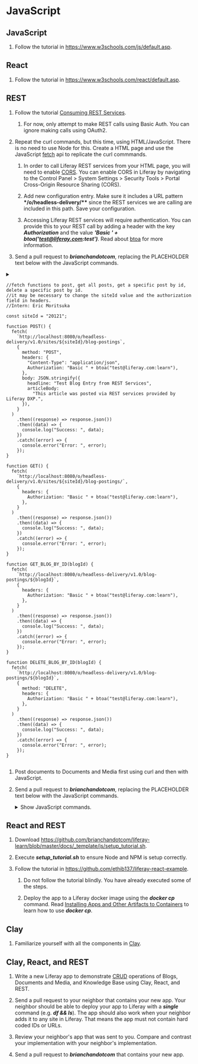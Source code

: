 # JavaScript

## JavaScript

1. Follow the tutorial in https://www.w3schools.com/js/default.asp.

## React

1. Follow the tutorial in https://www.w3schools.com/react/default.asp.

## REST

1. Follow the tutorial [Consuming REST Services](https://learn.liferay.com/dxp/latest/en/headless-delivery/consuming-apis/consuming-rest-services.html).

   1. For now, only attempt to make REST calls using Basic Auth. You can ignore making calls using OAuth2.

1. Repeat the curl commands, but this time, using HTML/JavaScript. There is no need to use Node for this. Create a HTML page and use the JavaScript [fetch](https://developer.mozilla.org/en-US/docs/Web/API/Fetch_API/Using_Fetch) api to replicate the curl commmands.

   1. In order to call Liferay REST services from your HTML page, you will need to enable [CORS](https://developer.mozilla.org/en-US/docs/Web/HTTP/CORS). You can enable CORS in Liferay by navigating to the Control Panel > System Settings > Security Tools > Portal Cross-Origin Resource Sharing (CORS).

   1. Add new configuration entry. Make sure it includes a URL pattern **\*/o/headless-delivery/\*\*** since the REST services we are calling are included in this path. Save your configuration.

   1. Accessing Liferay REST services will require authentication. You can provide this to your REST call by adding a header with the key **_Authorization_** and the value **_'Basic ' + btoa('test@liferay.com:test')_**. Read about [btoa](https://developer.mozilla.org/en-US/docs/Web/API/WindowOrWorkerGlobalScope/btoa) for more information.

1. Send a pull request to **_brianchandotcom_**, replacing the PLACEHOLDER text below with the JavaScript commands.

<details>
	<summary>

    //fetch functions to post, get all posts, get a specific post by id, delete a specific post by id.
    //it may be necessary to change the siteId value and the authorization field in headers.
    //Intern: Eric Moritsuka

    const siteId = "20121";

    function POST() {
      fetch(
        `http://localhost:8080/o/headless-delivery/v1.0/sites/${siteId}/blog-postings`,
        {
          method: "POST",
          headers: {
            "Content-Type": "application/json",
            Authorization: "Basic " + btoa("test@liferay.com:learn"),
          },
          body: JSON.stringify({
            headline: "Test Blog Entry from REST Services",
            articleBody:
              "This article was posted via REST services provided by Liferay DXP.",
          }),
        }
      )
        .then((response) => response.json())
        .then((data) => {
          console.log("Success: ", data);
        })
        .catch((error) => {
          console.error("Error: ", error);
        });
    }

    function GET() {
      fetch(
        `http://localhost:8080/o/headless-delivery/v1.0/sites/${siteId}/blog-postings/`,
        {
          headers: {
            Authorization: "Basic " + btoa("test@liferay.com:learn"),
          },
        }
      )
        .then((response) => response.json())
        .then((data) => {
          console.log("Success: ", data);
        })
        .catch((error) => {
          console.error("Error: ", error);
        });
    }

    function GET_BLOG_BY_ID(blogId) {
      fetch(
        `http://localhost:8080/o/headless-delivery/v1.0/blog-postings/${blogId}`,
        {
          headers: {
            Authorization: "Basic " + btoa("test@liferay.com:learn"),
          },
        }
      )
        .then((response) => response.json())
        .then((data) => {
          console.log("Success: ", data);
        })
        .catch((error) => {
          console.error("Error: ", error);
        });
    }

    function DELETE_BLOG_BY_ID(blogId) {
      fetch(
        `http://localhost:8080/o/headless-delivery/v1.0/blog-postings/${blogId}`,
        {
          method: "DELETE",
          headers: {
            Authorization: "Basic " + btoa("test@liferay.com:learn"),
          },
        }
      )
        .then((response) => response.json())
        .then((data) => {
          console.log("Success: ", data);
        })
        .catch((error) => {
          console.error("Error: ", error);
        });
    }

  </summary>
</details>

1.  Post documents to Documents and Media first using curl and then with JavaScript.

1.  Send a pull request to **_brianchandotcom_**, replacing the PLACEHOLDER text below with the JavaScript commands.

    <details>
    	<summary>Show JavaScript commands.</summary>

        PLACEHOLDER

    </details>

## React and REST

<!--1. Type ***sudo dnf install nodejs npm*** to install Node and NPM.-->

1. Download https://github.com/brianchandotcom/liferay-learn/blob/master/docs/_template/js/setup_tutorial.sh.

1. Execute **_setup_tutorial.sh_** to ensure Node and NPM is setup correctly.

1. Follow the tutorial in https://github.com/ethib137/liferay-react-example.

   1. Do not follow the tutorial blindly. You have already executed some of the steps.

   1. Deploy the app to a Liferay docker image using the **_docker cp_** command. Read [Installing Apps and Other Artifacts to Containers](https://learn.liferay.com/dxp/latest/en/installation-and-upgrades/installing-liferay/using-liferay-docker-images/installing-apps-and-other-artifacts-to-containers.html) to learn how to use **_docker cp_**.

## Clay

1. Familiarize yourself with all the components in [Clay](https://clayui.com/docs/components/index.html).

## Clay, React, and REST

1. Write a new Liferay app to demonstrate [CRUD](https://en.wikipedia.org/wiki/Create,_read,_update_and_delete) operations of Blogs, Documents and Media, and Knowledge Base using Clay, React, and REST.

1. Send a pull request to your neighbor that contains your new app. Your neighbor should be able to deploy your app to Liferay with a **_single_** command (e.g. **_df && ls_**). The app should also work when your neighbor adds it to any site in Liferay. That means the app must not contain hard coded IDs or URLs.

1. Review your neighbor's app that was sent to you. Compare and contrast your implementation with your neighbor's implementation.

1. Send a pull request to **_brianchandotcom_** that contains your new app.
